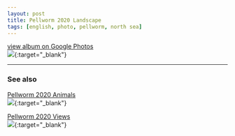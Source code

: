 ```yaml
---
layout: post
title: Pellworm 2020 Landscape
tags: [english, photo, pellworm, north sea]
---
```

[view album on Google Photos  
![](https://lh3.googleusercontent.com/pw/ACtC-3eLurxP5OgE0FTTOLq8seTv-XL855bzLthind3sW9MhMaXm-QioKE7dT0gLY1DIPFx7RD5tLbEr0EElA80i5m2J2jXpN66HJZZma2Z8AyQzKQP60juYkLvFIJRKVox1jjI4dXPNHdgUNbZLhjEC0Hs=w400)](https://photos.app.goo.gl/M2BGr9AVC3rzW8tV8){:target="_blank"}

----

### See also ###

[Pellworm 2020 Animals  
![](https://lh3.googleusercontent.com/fBU8CBT0Ogk59Rt86cRSK8IDYlgVUlWizDbfb3JgVpU6fZ4FA0g63hXqSucCbvceIkEzDxgsoq-V8i1afuxiHTOcpA16yxaQw8Nj6z0z47nI6OAEt9NeoWs4eJSLA2WTuuJTA_0i3kEMg5NkWyNYCIGEayHmg35JH0FriXvyz9kMIA3XYbzKnTsAULgwhAyn8W0A9TKJjfZFBSM34Ndb0_jRQSK6kYSfHRhGgLcvO9oMitih_uoxxu2t4iDOnFJpxCInmZobk2DG-VNQ1mJ6M4lBXlBeETRBwDAUB3bydQhHIZPyh85SLZh9SPFJs4C6EI3Sr9uHoCKnmJiKRbnW8hfMG5nJrr1nC7DU_C-8iIMJ_lHqCt_0SB7VzWHmDUioJm2iH30MrWMnyUgNDHVN0Mqogj6rMAEh6aYh7e1A-xjH1VZ0you_4QXtdFgANjdOw3jLWF2UNv9gy_DC0DnSv1fbg0AK0EuWMY3G3oNv6d_vh-MPHx3S5HL9oR9j12PKJuc0QP_lRrcrtuSOpggg3YIjFkAGIW5NscxKKCgKISZQ5O-qGi55z_ydDL4ex6_vyWOz1e0GEbwxSaF_q-fkr9PyHD_yk8Ary-Ob2Be35xwILm2BKw5YYX6z00bEZpGyWiG5-O2N01ywdYstEyfMmXQUjfVHaW8ZDTvlfSUH4f-AkW9rtJu24fTRI-du7WBt0tN0e8Ib3Lszwx4J=w400)](https://photos.app.goo.gl/GtKLWAfGPQwYePjP6){:target="_blank"}

[Pellworm 2020 Views  
![](https://lh3.googleusercontent.com/pw/ACtC-3c9pwxlDltFJEAr9JkMQmPY9hhnXUf23kDuF-dGbJ3yP5fPBI66hzyJIshg1MJ8-sDjc6aNL4sIV6FD9W494jY5niV3F--3hiXqSDpDirWJ7-0JCcbgD8BrbJWEB4i0UzTobNR5cbS38kXK0k36wa0=w400)](https://photos.app.goo.gl/C8r162Bnh2Z67551A){:target="_blank"}
